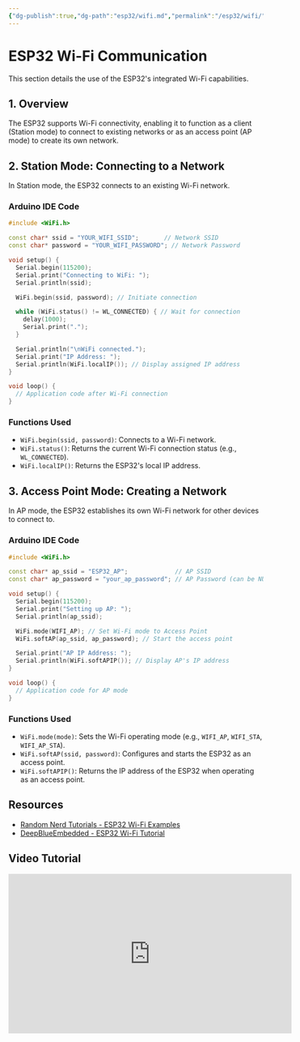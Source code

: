 ```yaml
---
{"dg-publish":true,"dg-path":"esp32/wifi.md","permalink":"/esp32/wifi/"}
---
```


# ESP32 Wi-Fi Communication

This section details the use of the ESP32's integrated Wi-Fi capabilities.

## 1. Overview

The ESP32 supports Wi-Fi connectivity, enabling it to function as a client (Station mode) to connect to existing networks or as an access point (AP mode) to create its own network.

## 2. Station Mode: Connecting to a Network

In Station mode, the ESP32 connects to an existing Wi-Fi network.

### Arduino IDE Code

```cpp
#include <WiFi.h>

const char* ssid = "YOUR_WIFI_SSID";       // Network SSID
const char* password = "YOUR_WIFI_PASSWORD"; // Network Password

void setup() {
  Serial.begin(115200);
  Serial.print("Connecting to WiFi: ");
  Serial.println(ssid);

  WiFi.begin(ssid, password); // Initiate connection

  while (WiFi.status() != WL_CONNECTED) { // Wait for connection
    delay(1000);
    Serial.print(".");
  }

  Serial.println("\nWiFi connected.");
  Serial.print("IP Address: ");
  Serial.println(WiFi.localIP()); // Display assigned IP address
}

void loop() {
  // Application code after Wi-Fi connection
}
```

### Functions Used

*   `WiFi.begin(ssid, password)`: Connects to a Wi-Fi network.
*   `WiFi.status()`: Returns the current Wi-Fi connection status (e.g., `WL_CONNECTED`).
*   `WiFi.localIP()`: Returns the ESP32's local IP address.

## 3. Access Point Mode: Creating a Network

In AP mode, the ESP32 establishes its own Wi-Fi network for other devices to connect to.

### Arduino IDE Code

```cpp
#include <WiFi.h>

const char* ap_ssid = "ESP32_AP";             // AP SSID
const char* ap_password = "your_ap_password"; // AP Password (can be NULL for open network)

void setup() {
  Serial.begin(115200);
  Serial.print("Setting up AP: ");
  Serial.println(ap_ssid);

  WiFi.mode(WIFI_AP); // Set Wi-Fi mode to Access Point
  WiFi.softAP(ap_ssid, ap_password); // Start the access point

  Serial.print("AP IP Address: ");
  Serial.println(WiFi.softAPIP()); // Display AP's IP address
}

void loop() {
  // Application code for AP mode
}
```

### Functions Used

*   `WiFi.mode(mode)`: Sets the Wi-Fi operating mode (e.g., `WIFI_AP`, `WIFI_STA`, `WIFI_AP_STA`).
*   `WiFi.softAP(ssid, password)`: Configures and starts the ESP32 as an access point.
*   `WiFi.softAPIP()`: Returns the IP address of the ESP32 when operating as an access point.

## Resources

*   [Random Nerd Tutorials - ESP32 Wi-Fi Examples](https://randomnerdtutorials.com/esp32-wi-fi-examples/)
*   [DeepBlueEmbedded - ESP32 Wi-Fi Tutorial](https://deepbluembedded.com/esp32-wifi-tutorial-station-access-point-modes/)

## Video Tutorial

<iframe width="560" height="315" src="https://www.youtube.com/embed/your_esp32_wifi_video_id" frameborder="0" allow="accelerometer; autoplay; clipboard-write; encrypted-media; gyroscope; picture-in-picture" allowfullscreen></iframe>

